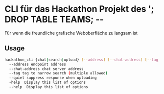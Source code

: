 # CLI für das Hackathon Projekt des '; DROP TABLE TEAMS; --

Für wenn die freundliche grafische Weboberfläche zu langsam ist

## Usage
```sh
hackathon_cli {chat|search|upload} [--address] [--chat-address] [--tag] [--quiet] {<query>|<file> ...}
  --address endpoint address
  --chat-address chat server address
  --tag tag to narrow search (multiple allowed)
  --quiet suppress response when uploading
  -help  Display this list of options
  --help  Display this list of options
```
